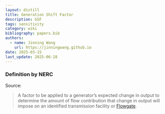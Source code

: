 ```yaml
---
layout: distill
title: Generation Shift Factor
description: GSF
tags: sensitivity
category: wiki
bibliography: papers.bib
authors:
  - name: Jinning Wang
    url: https://jinningwang.github.io
date: 2025-03-15
last_update: 2025-06-18
---
```


### Definition by NERC

Source: <d-cite key="nerc2024glossary"></d-cite>

> A factor to be applied to a generator’s expected change in output to determine the amount of flow contribution that change in output will impose on an identified transmission facility or [Flowgate](/wiki/flowgate).
